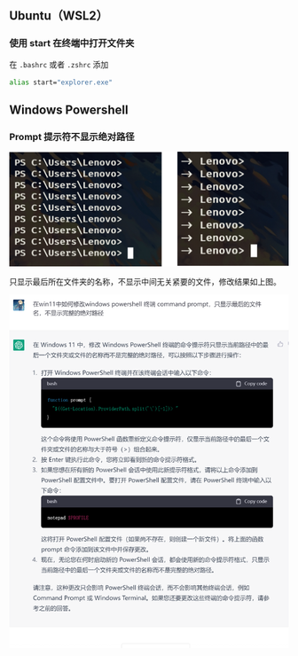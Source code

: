 ## Ubuntu（WSL2）

### 使用 start 在终端中打开文件夹

在 `.bashrc` 或者 `.zshrc` 添加

```bash
alias start="explorer.exe"
```

## Windows Powershell

### Prompt 提示符不显示绝对路径

![终端不显示绝对路径](./images/change-prompt.png)

只显示最后所在文件夹的名称，不显示中间无关紧要的文件，修改结果如上图。

![chatgpt 提供的解决方案](./images/prompt-chatgpt.png)